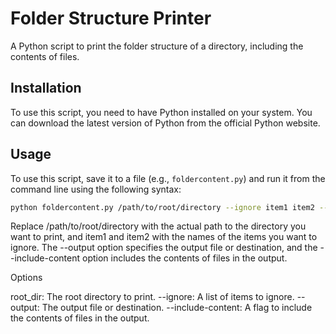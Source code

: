 # Folder Structure Printer

A Python script to print the folder structure of a directory, including the contents of files.

## Installation

To use this script, you need to have Python installed on your system. You can download the latest version of Python from the official Python website.

## Usage

To use this script, save it to a file (e.g., `foldercontent.py`) and run it from the command line using the following syntax:
```bash                     (change this)             (items to ignore)
python foldercontent.py /path/to/root/directory --ignore item1 item2 --output output.txt --include-content
```

Replace /path/to/root/directory with the actual path to the directory you want to print, and item1 and item2 with the names of the items you want to ignore. The --output option specifies the output file or destination, and the --include-content option includes the contents of files in the output.

Options

root_dir: The root directory to print.
--ignore: A list of items to ignore.
--output: The output file or destination.
--include-content: A flag to include the contents of files in the output.